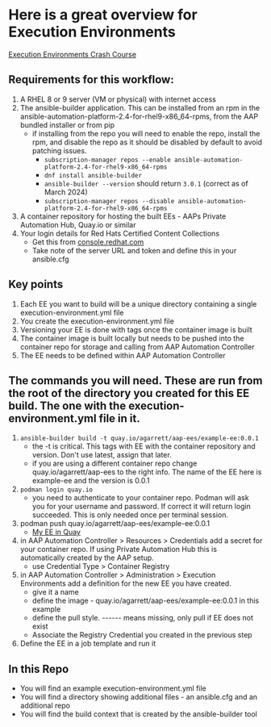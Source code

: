 # Here is a great overview for Execution Environments
[Execution Environments Crash Course](https://docs.autodotes.com/EE%20Crash%20Course/01_overview/)

## Requirements for this workflow:
1) A RHEL 8 or 9 server (VM or physical) with internet access
2) The ansible-builder application. This can be installed from an rpm in the ansible-automation-platform-2.4-for-rhel9-x86_64-rpms, from the AAP bundled installer or from pip
    * if installing from the repo you will need to enable the repo, install the rpm, and disable the repo as it should be disabled by default to avoid patching issues.
      * ```subscription-manager repos --enable ansible-automation-platform-2.4-for-rhel9-x86_64-rpms```
      * ```dnf install ansible-builder```
      * ```ansible-builder --version``` should return ```3.0.1``` (correct as of March 2024)
      * ```subscription-manager repos --disable ansible-automation-platform-2.4-for-rhel9-x86_64-rpms```
3) A container repository for hosting the built EEs - AAPs Private Automation Hub, Quay.io or similar
4) Your login details for Red Hats Certified Content Collections
    * Get this from [console.redhat.com](https://console.redhat.com/ansible/automation-hub/token)
    * Take note of the server URL and token and define this in your ansible.cfg

## Key points
1) Each EE you want to build will be a unique directory containing a single execution-environment.yml file
2) You create the execution-environment.yml file
3) Versioning your EE is done with tags once the container image is built
4) The container image is built locally but needs to be pushed into the container repo for storage and calling from AAP Automation Controller
5) The EE needs to be defined within AAP Automation Controller

## The commands you will need. These are run from the root of the directory you created for this EE build. The one with the execution-environment.yml file in it.
1) ```ansible-builder build -t quay.io/agarrett/aap-ees/example-ee:0.0.1```
    * the -t is critical. This tags with EE with the container repository and version. Don't use latest, assign that later.
    * if you are using a different container repo change quay.io/agarrett/aap-ees to the right info. The name of the EE here is example-ee and the version is 0.0.1
2) ```podman login quay.io```
    * you need to authenticate to your container repo. Podman will ask you for your username and password. If correct it will return login succeeded. This is only needed once per terminal session.
3) podman push quay.io/agarrett/aap-ees/example-ee:0.0.1
    * [My EE in Quay](https://quay.io/repository/agarrett/aap-ees/example-ee?tab=tags)
4) in AAP Automation Controller > Resources > Credentials add a secret for your container repo. If using Private Automation Hub this is automatically created by the AAP setup.
    * use Credential Type > Container Registry
4) in AAP Automation Controller > Administration > Execution Environments add a definition for the new EE you have created.
    * give it a name
    * define the image - quay.io/agarrett/aap-ees/example-ee:0.0.1 in this example
    * define the pull style. ------ means missing, only pull if EE does not exist
    * Associate the Registry Credential you created in the previous step
5) Define the EE in a job template and run it

## In this Repo
  * You will find an example execution-environment.yml file
  * You will find a directory showing additional files - an ansible.cfg and an additional repo
  * You will find the build context that is created by the ansible-builder tool
